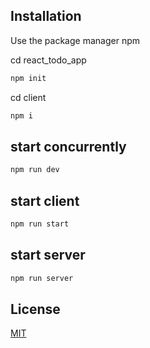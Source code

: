 ## Installation

Use the package manager npm 

cd react_todo_app
```bash
npm init
```
cd client
```bash
npm i
```

## start concurrently
```bash
npm run dev
```
## start client
```bash
npm run start
```
## start server
```bash
npm run server
```

## License
[MIT](https://choosealicense.com/licenses/mit/)
